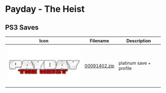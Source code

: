 # Payday - The Heist

## PS3 Saves

| Icon | Filename | Description |
|------|----------|-------------|
| ![Payday - The Heist](ICON0.PNG) | [00091402.zip](00091402.zip) | platinum save + profile |
